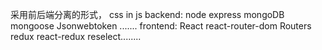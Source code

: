 采用前后端分离的形式，
css in js
backend: node express mongoDB mongoose Jsonwebtoken .......
frontend: React react-router-dom Routers redux react-redux reselect........